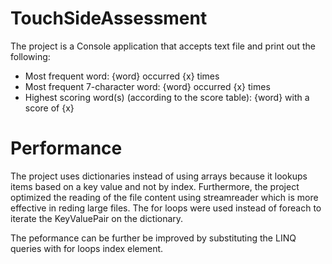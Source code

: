# TouchSideAssessment
The project is a Console application that accepts text file and print out the following:
- Most frequent word: {word} occurred {x} times
- Most frequent 7-character word: {word} occurred {x} times
- Highest scoring word(s) (according to the score table): {word} with a score of {x}

# Performance 
The project uses dictionaries instead of using arrays because it lookups items based on a key value and not by index.
Furthermore, the project optimized the reading of the file content using streamreader which is more effective in reding large files.
The for loops were used instead of foreach to iterate the KeyValuePair on the dictionary. 

The peformance can be further be improved by substituting the LINQ queries with for loops index element. 

